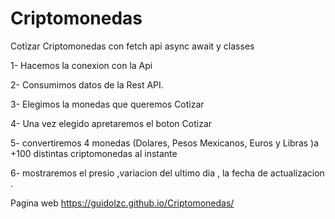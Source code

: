 # Criptomonedas
Cotizar Criptomonedas con fetch api async await y classes

1- Hacemos la conexion con la Api

2- Consumimos datos de la Rest API.

3- Elegimos la monedas que queremos Cotizar

4- Una vez elegido apretaremos el boton Cotizar

5- convertiremos 4 monedas (Dolares, Pesos Mexicanos, Euros y Libras )a +100 distintas criptomonedas al instante

6- mostraremos el presio ,variacion del ultimo dia , la fecha de actualizacion .

Pagina web 
https://guidolzc.github.io/Criptomonedas/
